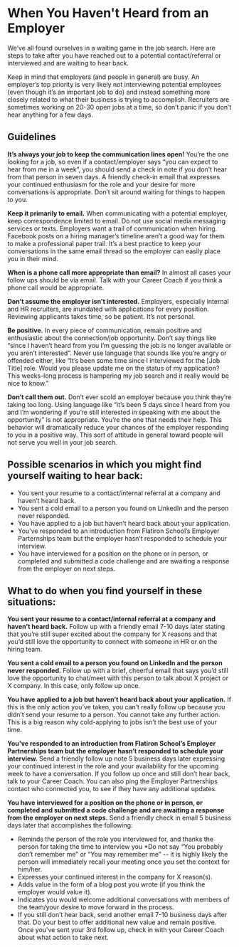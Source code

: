 # When You Haven't Heard from an Employer

We’ve all found ourselves in a waiting game in the job search. Here are steps to take after you have reached out to a potential contact/referral or interviewed and are waiting to hear back.

Keep in mind that employers (and people in general) are busy. An employer’s top priority is very likely not interviewing potential employees (even though it’s an important job to do) and instead something more closely related to what their business is trying to accomplish. Recruiters are sometimes working on 20-30 open jobs at a time, so don’t panic if you don’t hear anything for a few days. 

## Guidelines

**It’s always your job to keep the communication lines open!** You’re the one looking for a job, so even if a contact/employer says “you can expect to hear from me in a week”, you should send a check in note if you don’t hear from that person in seven days. A friendly check-in email that expresses your continued enthusiasm for the role and your desire for more conversations is appropriate.  Don’t sit around waiting for things to happen to you. 

**Keep it primarily to email.** When communicating with a potential employer, keep correspondence limited to email. Do not use social media messaging services or texts. Employers want a trail of communication when hiring. Facebook posts on a hiring manager’s timeline aren’t a good way for them to make a professional paper trail. It’s a best practice to keep your conversations in the same email thread so the employer can easily place you in their mind. 

**When is a phone call more appropriate than email?** In almost all cases your follow ups should be via email. Talk with your Career Coach if you think a phone call would be appropriate.

**Don’t assume the employer isn’t interested.** Employers, especially internal and HR recruiters, are inundated with applications for every position. Reviewing applicants takes time, so be patient. It’s not personal. 

**Be positive.** In every piece of communication, remain positive and enthusiastic about the connection/job opportunity. Don’t say things like “since I haven’t heard from you I’m guessing the job is no longer available or you aren’t interested”. Never use language that sounds like you’re angry or offended either, like “It’s been some time since I interviewed for the [Job Title] role. Would you please update me on the status of my application? This weeks-long process is hampering my job search and it really would be nice to know.”

**Don’t call them out.** Don’t ever scold an employer because you think they’re taking too long. Using language like “it’s been 5 days since I heard from you and I’m wondering if you’re still interested in speaking with me about the opportunity” is not appropriate. You’re the one that needs their help.  This behavior will dramatically reduce your chances of the employer responding to you in a positive way. This sort of attitude in general toward people will not serve you well in your job search.

## Possible scenarios in which you might find yourself waiting to hear back:
- You sent your resume to a contact/internal referral at a company and haven’t heard back.
- You sent a cold email to a person you found on LinkedIn and the person never responded.
- You have applied to a job but haven’t heard back about your application.
- You’ve responded to an introduction from Flatiron School’s Employer Parternships team but the employer hasn’t responded to schedule your interview.
- You have interviewed for a position on the phone or in person, or completed and submitted a code challenge and are awaiting a response from the employer on next steps.


## What to do when you find yourself in these situations:

**You sent your resume to a contact/internal referral at a company and haven’t heard back.** Follow up with a friendly email 7-10 days later stating that you’re still super excited about the company for X reasons and that you’d still love the opportunity to connect with someone in HR or on the hiring team.

**You sent a cold email to a person you found on LinkedIn and the person never responded.** Follow up with a brief, cheerful email that says you’d still love the opportunity to chat/meet with this person to talk about X project or X company. In this case, only follow up once. 

**You have applied to a job but haven’t heard back about your application.** If this is the only action you’ve taken, you can’t really follow up because you didn’t send your resume to a person. You cannot take any further action. This is a big reason why cold-applying to jobs isn’t the best use of your time.

**You’ve responded to an introduction from Flatiron School’s Employer Partnerships team but the employer hasn’t responded to schedule your interview.** Send a friendly follow up note 5 business days later expressing your continued interest in the role and your availability for the upcoming week to have a conversation. If you follow up once and still don’t hear back, talk to your Career Coach. You can also ping the Employer Partnerships contact who connected you, to see if they have any additional updates.

**You have interviewed for a position on the phone or in person, or completed and submitted a code challenge and are awaiting a response from the employer on next steps.** Send a friendly check in email 5 business days later that accomplishes the following:
* Reminds the person of the role you interviewed for, and thanks the person for taking the time to interview you *Do not say “You probably don’t remember me” or “You may remember me” -- it is highly likely the person will immediately recall your meeting once you set the context for him/her. 
* Expresses your continued interest in the company for X reason(s).
* Adds value in the form of a blog post you wrote (if you think the employer would value it).
* Indicates you would welcome additional conversations with members of the team/your desire to move forward in the process.
* If you still don’t hear back, send another email 7-10 business days after that. Do your best to offer additional new value and remain positive. Once you’ve sent your 3rd follow up, check in with your Career Coach about what action to take next. 
